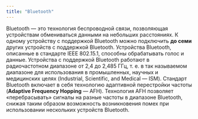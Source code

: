 ```yaml
---
title: "Bluetooth"
---
```


Bluetooth — это технология беспроводной связи, позволяющая устройствам обмениваться данными на небольших расстояниях. К одному устройству с поддержкой Bluetooth можно подключить **до семи** других устройств с поддержкой Bluetooth. Устройства Bluetooth, описанные в стандарте IEEE 802.15.1, способны обрабатывать голос и данные. Устройства с поддержкой Bluetooth работают в радиочастотном диапазоне от 2,4 до 2,485 ГГц, т. е. в так называемом диапазоне для использования в промышленных, научных и медицинских целях (Industrial, Scientific, and Medical — ISM). Стандарт Bluetooth включает в себя технологию адаптивной перестройки частоты (**Adaptive Frequency Hopping** — AFH). Технология AFH позволяет «перебрасывать» сигналы на разные частоты в диапазоне Bluetooth, снижая таким образом возможность возникновения помех при использовании нескольких устройств Bluetooth.
